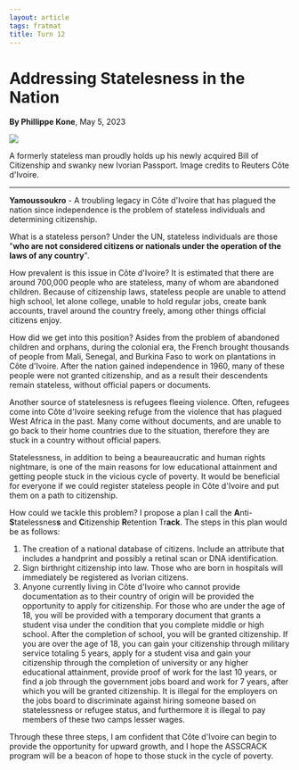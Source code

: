 ```yaml
---
layout: article
tags: fratmat
title: Turn 12
---
```


# Addressing Statelesness in the Nation

**By Phillippe Kone**, May 5, 2023

<div class="main-image-container">
    <img src = "../../../assets/images/Turn_12_Fratmat_Image_1.JPG" id="container-image">
    <p id="image-caption">A formerly stateless man proudly holds up his newly acquired Bill of Citizenship and swanky new Ivorian Passport. Image credits to Reuters Côte d'Ivoire.</p>
</div>

---

**Yamoussoukro** - A troubling legacy in Côte d'Ivoire that has plagued the nation since independence is the problem of stateless individuals and determining citizenship.

What is a stateless person? Under the UN, stateless individuals are those "**who are not considered citizens or nationals under the operation of the laws of any country**". 

How prevalent is this issue in Côte d'Ivoire? It is estimated that there are around 700,000 people who are stateless, many of whom are abandoned children. Because of citizenship laws, stateless people are unable to attend high school, let alone college, unable to hold regular jobs, create bank accounts, travel around the country freely, among other things official citizens enjoy. 

How did we get into this position? Asides from the problem of abandoned children and orphans, during the colonial era, the French brought thousands of people from Mali, Senegal, and Burkina Faso to work on plantations in Côte d'Ivoire. After the nation gained independence in 1960, many of these people were not granted citizenship, and as a result their descendents remain stateless, without official papers or documents.

Another source of statelesness is refugees fleeing violence. Often, refugees come into Côte d'Ivoire seeking refuge from the violence that has plagued West Africa in the past. Many come without documents, and are unable to go back to their home countries due to the situation, therefore they are stuck in a country without official papers.

Statelessness, in addition to being a beaureaucratic and human rights nightmare, is one of the main reasons for low educational attainment and getting people stuck in the vicious cycle of poverty. It would be beneficial for everyone if we could register stateless people in Côte d'Ivoire and put them on a path to citizenship.

How could we tackle this problem? I propose a plan I call the **A**nti-**S**tatelessnes**s** and **C**itizenship **R**etention Tr**ack**. The steps in this plan would be as follows:

1. The creation of a national database of citizens. Include an attribute that includes a handprint and possibly a retinal scan or DNA identification.
2. Sign birthright citizenship into law. Those who are born in hospitals will immediately be registered as Ivorian citizens. 
3. Anyone currently living in Côte d'Ivoire who cannot provide documentation as to their country of origin will be provided the opportunity to apply for citizenship. For those who are under the age of 18, you will be provided with a temporary document that grants a student visa under the condition that you complete middle or high school. After the completion of school, you will be granted citizenship. If you are over the age of 18, you can gain your citizenship through military service totaling 5 years, apply for a student visa and gain your citizenship through the completion of university or any higher educational attainment, provide proof of work for the last 10 years, or find a job through the government jobs board and work for 7 years, after which you will be granted citizenship. It is illegal for the employers on the jobs board to discriminate against hiring someone based on statelessness or refugee status, and furthermore it is illegal to pay members of these two camps lesser wages.

Through these three steps, I am confident that Côte d'Ivoire can begin to provide the opportunity for upward growth, and I hope the ASSCRACK program will be a beacon of hope to those stuck in the cycle of poverty.